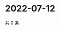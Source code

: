# 2022-07-12

共 0 条

<!-- BEGIN WEIBO -->
<!-- 最后更新时间 Tue Jul 12 2022 12:48:43 GMT+0800 (China Standard Time) -->

<!-- END WEIBO -->
